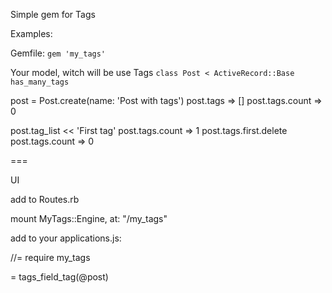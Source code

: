 Simple gem for Tags

Examples:

Gemfile:
  `gem 'my_tags'`

Your model, witch will be use Tags
`class Post < ActiveRecord::Base
  has_many_tags`


post = Post.create(name: 'Post with tags')
post.tags => []
post.tags.count => 0

post.tag_list << 'First tag'
post.tags.count => 1
post.tags.first.delete
post.tags.count => 0


===

UI

add to Routes.rb

mount MyTags::Engine, at: "/my_tags"


add to your applications.js:

//= require my_tags


= tags_field_tag(@post)